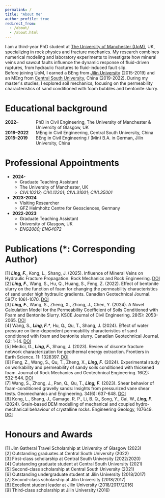 ```yaml
---
permalink: /
title: "About Me"
author_profile: true
redirect_from: 
  - /about/
  - /about.html
---
```


I am a third-year PhD student at [The University of Manchester (UoM)](https://www.manchester.ac.uk/), UK, specializing in rock physics and fracture mechanics. My research combines numerical modeling and laboratory experiments to investigate how mineral veins and sawcut faults influence the dynamic response of fluid-driven ruptures, from hydraulic fractures to fluid-induced fault slip.   
Before joining UoM, I earned a BEng from [Jilin University](https://en.wikipedia.org/wiki/Jilin_University) (2015-2019) and an MEng from [Central South University](https://en.wikipedia.org/wiki/Central_South_University), China (2019-2022). During my master's studies, I explored soil mechanics, focusing on the permeability characteristics of sand conditioned with foam bubbles and bentonite slurry.

Educational background  
======
<div style="display: flex; align-items: baseline;">
  <div style="min-width: 100px; font-weight: bold;">2022–</div>
  <div>PhD in Civil Engineering, The University of Manchester & University of Glasgow, UK</div>
</div>
<div style="display: flex; align-items: baseline;">
  <div style="min-width: 100px; font-weight: bold;">2019–2022</div>
  <div>MEng in Civil Engineering, Central South University, China</div>
</div>
<div style="display: flex; align-items: baseline; margin-bottom: 20px;">
  <div style="min-width: 100px; font-weight: bold;">2015–2019</div>
  <div>BEng in Civil Engineering / (Min) B.A. in German, Jilin University, China</div>
</div>

Professional Appointments 
======
* **2024-**   
  * Graduate Teaching Assistant  
  * The University of Manchester, UK  
  * _CIVL10212; CIVL12201; CIVL31001; CIVL35001_  
* **2023-2024**       
  * Visiting Researcher  
  * GFZ Helmholtz Centre for Geosciences, Germany  
* **2022-2023**     
  * Graduate Teaching Assistant  
  * University of Glasgow, UK  
  * _ENG2080; ENG4072_   

Publications (*: Corresponding Author) 
======
[1]	___Ling, F.___, Kong, L., Shang, J. (2025). Influence of Mineral Veins on Hydraulic Fracture Propagation. Rock Mechanics and Rock Engineering. [DOI](https://link.springer.com/article/10.1007/s00603-025-04402-1)      
[2]	___Ling, F.___, Wang, S., Hu, Q., Huang, S., Feng, Z. (2022). Effect of bentonite slurry on the function of foam for changing the permeability characteristics of sand under high hydraulic gradients. Canadian Geotechnical Journal. 59(7): 1061-1070. [DOI](https://cdnsciencepub.com/doi/10.1139/cgj-2021-0196)    
[3]	___Ling, F.___, Wang, S., Zheng, X., Zhong, J., Chen, Y. (2024). A Novel Calculation Model for the Permeability Coefficient of Soils Conditioned with Foam and Bentonite Slurry. KSCE Journal of Civil Engineering. 28(5): 2053-2065. [DOI](https://link.springer.com/article/10.1007/s12205-024-2017-0)     
[4]	Wang, S., ___Ling, F.*___, Hu, Q., Qu, T., Shang, J. (2024). Effect of water pressure on time-dependent permeability characteristics of sand conditioned with foam and bentonite slurry. Canadian Geotechnical Journal. 62: 1-14. [DOI](https://cdnsciencepub.com/doi/10.1139/cgj-2023-0497)   
[5]	Medici, G., ___Ling, F.___, Shang, J. (2023). Review of discrete fracture network characterization for geothermal energy extraction. Frontiers in Earth Science. 11: 1328397. [DOI](https://www.frontiersin.org/journals/earth-science/articles/10.3389/feart.2023.1328397/full)      
[6]	Feng, Z., Wang, S., Qu, T., Zheng, X., ___Ling, F___. (2024). Experimental study on workability and permeability of sandy soils conditioned with thickened foam. Journal of Rock Mechanics and Geotechnical Engineering. 16(2): 532-544. [DOI](https://www.sciencedirect.com/science/article/pii/S1674775523002147)      
[7]	Wang, S., Zhong, J., Pan, Q., Qu, T., ___Ling, F___. (2023). Shear behavior of foam-conditioned gravelly sands: Insights from pressurized vane shear tests. Geomechanics and Engineering. 34(6): 637-648. [DOI](https://www.techno-press.org/content/?page=article&journal=gae&volume=34&num=6&ordernum=4)       
[8]	Kong, L., Shang, J., Gamage, R. P., Li, B. Q., Song, Y., Cai, W., ___Ling, F___. (2024). Grain-based DEM modelling of mechanical and coupled hydro-mechanical behaviour of crystalline rocks. Engineering Geology, 107649. [DOI](https://www.sciencedirect.com/science/article/pii/S0013795224002497)       

Honours and Awards   
======
[1]  Jim Gatheral Travel Scholarship at University of Glasgow (2023)     
[2]  Outstanding graduates at Central South University (2022)     
[3]  First-class scholarship at Central South University (2022/2020)  
[4]  Outstanding graduate student at Central South University (2021)     
[5]  Second-class scholarship at Central South University (2021)        
[6]  Outstanding undergraduate student at Jilin University (2018/2017)     
[7]  Second-class scholarship at Jilin University (2018/2017)     
[8]  Excellent student leader at Jilin University (2018/2017/2016)    
[9] Third-class scholarship at Jilin University (2016)    
